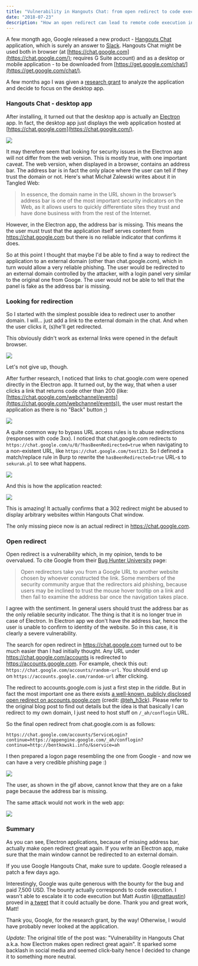 ```yaml
---
title: "Vulnerability in Hangouts Chat: from open redirect to code execution"
date: "2018-07-23"
description: "How an open redirect can lead to remote code execution in Electron app"
---
```


A few mongth ago, Google released a new product - [Hangouts Chat](https://gsuite.google.com/products/chat/) application, which is surely an answer to [Slack](https://slack.com/). Hangouts Chat might be used both in browser (at [https://chat.google.com](https://chat.google.com/); requires G Suite account) and as a desktop or mobile application - to be downloaded from [https://get.google.com/chat/](https://get.google.com/chat/).

A few months ago I was given a [research grant](https://www.google.com/about/appsecurity/research-grants/) to analyze the application and decide to focus on the desktop app.

### Hangouts Chat - desktop app

After installing, it turned out that the desktop app is actually an [Electron](<https://en.wikipedia.org/wiki/Electron_(software_framework)>) app. In fact, the desktop app just displays the web application hosted at [https://chat.google.com](https://chat.google.com/).

[![](https://4.bp.blogspot.com/-shlqmSC7yW8/W1YW-I4_0TI/AAAAAAAAAPU/kIKQ0UXDOvE7wFiD3p8J47BKuEr64tkJACK4BGAYYCw/s640/hangouts-chat1-2.png)](http://4.bp.blogspot.com/-shlqmSC7yW8/W1YW-I4_0TI/AAAAAAAAAPU/kIKQ0UXDOvE7wFiD3p8J47BKuEr64tkJACK4BGAYYCw/s1600/hangouts-chat1-2.png)

It may therefore seem that looking for security issues in the Electron app will not differ from the web version. This is mostly true, with one important caveat. The web version, when displayed in a browser, contains an address bar. The address bar is in fact the only place where the user can tell if they trust the domain or not. Here's what Michał Zalewski writes about it in Tangled Web:

> In essence, the domain name in the URL shown in the browser’s address bar is one of the most important security indicators on the Web, as it allows users to quickly differentiate sites they trust and have done business with from the rest of the Internet.

However, in the Electron app, the address bar is missing. This means the the user must trust that the application itself serves content from https://chat.google.com but there is no reliable indicator that confirms it does.

So at this point I thought that maybe I'd be able to find a way to redirect the application to an external domain (other than chat.google.com), which in turn would allow a very reliable phishing. The user would be redirected to an external domain controlled by the attacker, with a login panel very similar to the original one from Googe. The user would not be able to tell that the panel is fake as the address bar is missing.

### Looking for redirection

So I started with the simplest possible idea to redirect user to another domain. I will... just add a link to the external domain in the chat. And when the user clicks it, (s)he'll get redirected.

This obviously didn't work as external links were opened in the default browser.

[![](https://3.bp.blogspot.com/-NK-IikoA2Es/W1YYzMEu2SI/AAAAAAAAAPg/t7ug0NUvCSch0Je5d22hoBpENgoOyNLjgCK4BGAYYCw/s640/film1.gif)](http://3.bp.blogspot.com/-NK-IikoA2Es/W1YYzMEu2SI/AAAAAAAAAPg/t7ug0NUvCSch0Je5d22hoBpENgoOyNLjgCK4BGAYYCw/s1600/film1.gif)

Let's not give up, though.

After further research, I noticed that links to chat.google.com were opened directly in the Electron app. It turned out, by the way, that when a user clicks a link that returns code other than 200 (like: [https://chat.google.com/webchannel/events](https://chat.google.com/webchannel/events)), the user must restart the application as there is no "Back" button ;)

[![](https://1.bp.blogspot.com/-zJzRfRkEmVM/W1YZYCJIlRI/AAAAAAAAAPs/Gd4PJ-jwlho5XAcU5RyWTZ39VWl8Q-kswCK4BGAYYCw/s640/film2.gif)](http://1.bp.blogspot.com/-zJzRfRkEmVM/W1YZYCJIlRI/AAAAAAAAAPs/Gd4PJ-jwlho5XAcU5RyWTZ39VWl8Q-kswCK4BGAYYCw/s1600/film2.gif)

A quite common way to bypass URL access rules is to abuse redirections (responses with code 3xx). I noticed that chat.google.com redirects to `https://chat.google.com/u/0/?hasBeenRedirected=true` when navigating to a non-existent URL, like `https://chat.google.com/test123`. So I defined a match/replace rule in Burp to rewrite the `hasBeenRedirected=true` URL-s to `sekurak.pl` to see what happens.

[![](https://2.bp.blogspot.com/-ZbiHRPySjeU/W1Yals-PQCI/AAAAAAAAAP4/H2u8CKbhz0I2TU_-B7RKChKoqpT6BxFUQCK4BGAYYCw/s400/hangouts-chat2.png)](http://2.bp.blogspot.com/-ZbiHRPySjeU/W1Yals-PQCI/AAAAAAAAAP4/H2u8CKbhz0I2TU_-B7RKChKoqpT6BxFUQCK4BGAYYCw/s1600/hangouts-chat2.png)

And this is how the application reacted:

[![](https://3.bp.blogspot.com/--O3nehyZTvI/W1Ya3g00FZI/AAAAAAAAAQM/gXIlEbUPlO0_l0hWYqXoBa5TXOssdkikwCK4BGAYYCw/s640/film3.gif)](http://3.bp.blogspot.com/--O3nehyZTvI/W1Ya3g00FZI/AAAAAAAAAQM/gXIlEbUPlO0_l0hWYqXoBa5TXOssdkikwCK4BGAYYCw/s1600/film3.gif)

This is amazing! It actually confirms that a 302 redirect might be abused to display arbitrary websites within Hangouts Chat window.

The only missing piece now is an actual redirect in https://chat.google.com.

### Open redirect

Open redirect is a vulnerability which, in my opinion, tends to be overvalued. To cite Google from their [Bug Hunter University](https://sites.google.com/site/bughunteruniversity/nonvuln/open-redirect) page:

> Open redirectors take you from a Google URL to another website chosen by whoever constructed the link. Some members of the security community argue that the redirectors aid phishing, because users may be inclined to trust the mouse hover tooltip on a link and then fail to examine the address bar once the navigation takes place.

I agree with the sentiment. In general users should trust the address bar as the only reliable security indicator. The thing is that it is no longer true in case of Electron. In Electron app we don't have the address bar, hence the user is unable to confirm to identity of the website. So in this case, it is clearly a severe vulnerability.

The search for open redirect in https://chat.google.com turned out to be much easier than I had initially thought. Any URL under https://chat.google.com/accounts is redirected to https://accounts.google.com. For example, check this out: `https://chat.google.com/accounts/random-url`. You should end up on `https://accounts.google.com/random-url` after clicking.

The redirect to accounts.google.com is just a first step in the riddle. But in fact the most important one as there exists [a well-known, publicly disclosed open redirect on accounts.google.com](https://vagmour.eu/google-open-url-redirection/) (credit: [@teh_h3ck](https://twitter.com/teh_h3ck)). Please refer to the original blog post to find out details but the idea is that basically I can redirect to my own domain, I just need to host stuff on `/_ah/conflogin` URL.

So the final open redirect from chat.google.com is as follows:

```
https://chat.google.com/accounts/ServiceLogin?continue=https://appengine.google.com/_ah/conflogin?continue=http://bentkowski.info/&service=ah
```

I then prepared a logon page resembling the one from Google - and now we can have a very credible phishing page :)

[![](https://4.bp.blogspot.com/-WQx2L_XPZdw/W1YeiS-KtFI/AAAAAAAAAQY/uWwdrZlc1tc_SW3a_damJnlPx5P3u-1hwCK4BGAYYCw/s640/film4.gif)](http://4.bp.blogspot.com/-WQx2L_XPZdw/W1YeiS-KtFI/AAAAAAAAAQY/uWwdrZlc1tc_SW3a_damJnlPx5P3u-1hwCK4BGAYYCw/s1600/film4.gif)

The user, as shown in the gif above, cannot know that they are on a fake page because the address bar is missing.

The same attack would not work in the web app:

[![](https://1.bp.blogspot.com/-60PEBGorGFg/W1Ye82_lBII/AAAAAAAAAQk/WuqUIald0REM946co0h-dGR-B-OIDlw3QCK4BGAYYCw/s640/hangouts-chat3-2.png)](http://1.bp.blogspot.com/-60PEBGorGFg/W1Ye82_lBII/AAAAAAAAAQk/WuqUIald0REM946co0h-dGR-B-OIDlw3QCK4BGAYYCw/s1600/hangouts-chat3-2.png)

### Summary

As you can see, Electron applications, because of missing address bar, actually make open redirect great again. If you write an Electron app, make sure that the main window cannot be redirected to an external domain.

If you use Google Hangouts Chat, make sure to update. Google released a patch a few days ago.

Interestingly, Google was quite generous with the bounty for the bug and paid 7,500 USD. The bounty actually corresponds to code execution. I wasn't able to escalate it to code execution but Matt Austin ([@mattaustin](https://twitter.com/mattaustin)) proved in [a tweet](https://twitter.com/mattaustin/status/1022648925902200832) that it could actually be done. Thank you and great work, Matt!

Thank you, Google, for the research grant, by the way! Otherwise, I would have probably never looked at the application.

_Update:_ The original title of the post was: "Vulnerability in Hangouts Chat a.k.a. how Electron makes open redirect great again". It sparked some backlash in social media and seemed click-baity hence I decided to change it to something more neutral.
